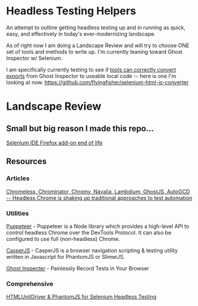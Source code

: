# Headless Testing Helpers
An attempt to outline getting headless testing up and in running as quick, easy, and effectively in today's ever-modernizing landscape.

As of right now I am doing a Landscape Review and will try to choose ONE set of tools and methods to write up. I'm currently leaning toward Ghost Inspector w/ Selenium.

I am specifically currently testing to see if [tools can correctly convert exports](https://github.com/flyingfisher/selenium-html-js-converter) from Ghost Inspector to useable local code -- here is one I'm looking at now. https://github.com/flyingfisher/selenium-html-js-converter

# Landscape Review
## Small but big reason I made this repo...
[Selenium IDE Firefox add-on end of life](https://www.ghacks.net/2017/08/21/selenium-ide-firefox-add-on-end-of-live/)

## Resources

### Articles
[Chromeless, Chrominator, Chromy, Navalia, Lambdium, GhostJS, AutoGCD -- Headless Chrome is shaking up traditional approaches to test automation](https://medium.com/@kensoh/chromeless-chrominator-chromy-navalia-lambdium-ghostjs-autogcd-ef34bcd26907)

### Utilities
[Puppeteer](https://github.com/GoogleChrome/puppeteer) - Puppeteer is a Node library which provides a high-level API to control headless Chrome over the DevTools Protocol. It can also be configured to use full (non-headless) Chrome.

[CasperJS](http://casperjs.org ) - CasperJS is a browser navigation scripting & testing utility written in Javascript for PhantomJS or SlimerJS.

[Ghost Inspecter](https://ghostinspector.com/) - Painlessly Record Tests in Your Browser

### Comprehensive
[HTMLUnitDriver & PhantomJS for Selenium Headless Testing](https://www.guru99.com/selenium-with-htmlunit-driver-phantomjs.html)
